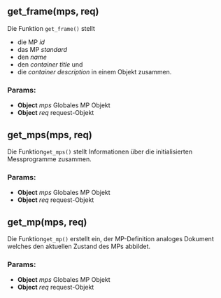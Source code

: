

<!-- Start ./lib/collections.js -->

## get_frame(mps, req)

Die Funktion ```get_frame()```
stellt
* die MP _id_
* das MP _standard_
* den _name_
* den _container title_ und
* die _container description_
in einem Objekt zusammen.

### Params: 

* **Object** *mps* Globales MP Objekt
* **Object** *req* request-Objekt

## get_mps(mps, req)

Die Funktion```get_mps()``` stellt
Informationen über die initialisierten
Messprogramme zusammen.

### Params: 

* **Object** *mps* Globales MP Objekt
* **Object** *req* request-Objekt

## get_mp(mps, req)

Die Funktion```get_mp()``` erstellt
ein, der MP-Definition analoges Dokument
welches den aktuellen Zustand des MPs
abbildet.

### Params: 

* **Object** *mps* Globales MP Objekt
* **Object** *req* request-Objekt

<!-- End ./lib/collections.js -->

